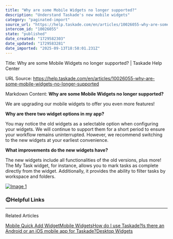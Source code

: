```yaml
---
title: "Why are some Mobile Widgets no longer supported?"
description: "Understand Taskade's new mobile widgets"
category: "paginated-import"
source_url: "https://help.taskade.com/en/articles/10026055-why-are-some-mobile-widgets-no-longer-supported"
intercom_id: "10026055"
state: "published"
date_created: "1729582303"
date_updated: "1729583281"
date_imported: "2025-09-13T18:58:01.231Z"
---
```


Title: Why are some Mobile Widgets no longer supported? | Taskade Help Center

URL Source: https://help.taskade.com/en/articles/10026055-why-are-some-mobile-widgets-no-longer-supported

Markdown Content:
**Why are some Mobile Widgets no longer supported?**

We are upgrading our mobile widgets to offer you even more features!

**Why are there two widget options in my app?**

You may notice the old widgets as a selectable option when configuring your widgets. We will continue to support them for a short period to ensure your workflow remains uninterrupted. However, we recommend switching to the new widgets at your earliest convenience.

**What improvements do the new widgets have?**

The new widgets include all functionalities of the old versions, plus more! The My Task widget, for instance, allows you to mark tasks as complete directly from the widget. Additionally, it provides the ability to filter tasks by workspace and folders.

[![Image 1](https://downloads.intercomcdn.com/i/o/plyqw4hf/1224256816/8146ff4912db337528321b810ec4/photo_2024-10-22_15-35-13.jpg?expires=1757791800&signature=c599835a98ca9a200247dfb3d06eca2986714a92640b82fc63bead1cea7b6592&req=dSIlEst7m4leX%2FMW1HO4za5GVlIQDzAhycuUuieYl2D0UUWo3NLPCNOvKL2y%0AFYb4vqYQKHauzNsfuJU%3D%0A)](https://downloads.intercomcdn.com/i/o/plyqw4hf/1224256816/8146ff4912db337528321b810ec4/photo_2024-10-22_15-35-13.jpg?expires=1757791800&signature=c599835a98ca9a200247dfb3d06eca2986714a92640b82fc63bead1cea7b6592&req=dSIlEst7m4leX%2FMW1HO4za5GVlIQDzAhycuUuieYl2D0UUWo3NLPCNOvKL2y%0AFYb4vqYQKHauzNsfuJU%3D%0A)

### 😊**Helpful Links**

* * *

Related Articles

[Mobile Quick Add Widget](https://help.taskade.com/en/articles/8958575-mobile-quick-add-widget)[Mobile Widgets](https://help.taskade.com/en/articles/8958577-mobile-widgets)[How do I use Taskade?](https://help.taskade.com/en/articles/8958645-how-do-i-use-taskade)[Is there an Android or an iOS mobile app for Taskade?](https://help.taskade.com/en/articles/8958668-is-there-an-android-or-an-ios-mobile-app-for-taskade)[Desktop Widgets](https://help.taskade.com/en/articles/9019633-desktop-widgets)

